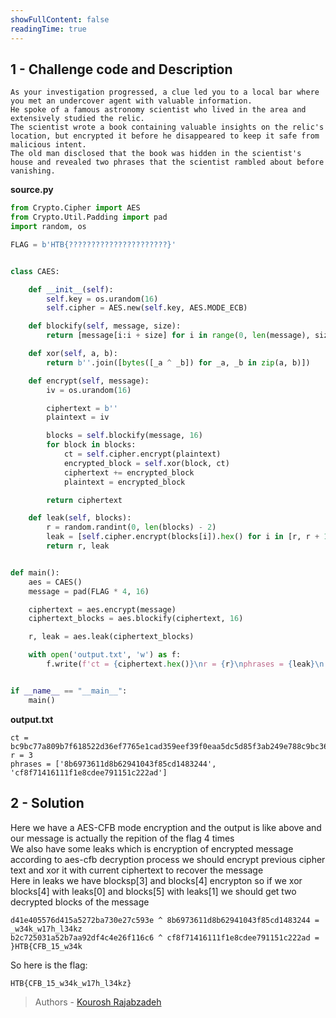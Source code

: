 ```yaml
---
showFullContent: false
readingTime: true
---
```


## 1 - Challenge code and Description

```
As your investigation progressed, a clue led you to a local bar where you met an undercover agent with valuable information.
He spoke of a famous astronomy scientist who lived in the area and extensively studied the relic.
The scientist wrote a book containing valuable insights on the relic's location, but encrypted it before he disappeared to keep it safe from malicious intent.
The old man disclosed that the book was hidden in the scientist's house and revealed two phrases that the scientist rambled about before vanishing.
```

**source.py**
```py
from Crypto.Cipher import AES
from Crypto.Util.Padding import pad
import random, os

FLAG = b'HTB{??????????????????????}'


class CAES:

    def __init__(self):
        self.key = os.urandom(16)
        self.cipher = AES.new(self.key, AES.MODE_ECB)

    def blockify(self, message, size):
        return [message[i:i + size] for i in range(0, len(message), size)]

    def xor(self, a, b):
        return b''.join([bytes([_a ^ _b]) for _a, _b in zip(a, b)])

    def encrypt(self, message):
        iv = os.urandom(16)

        ciphertext = b''
        plaintext = iv

        blocks = self.blockify(message, 16)
        for block in blocks:
            ct = self.cipher.encrypt(plaintext)
            encrypted_block = self.xor(block, ct)
            ciphertext += encrypted_block
            plaintext = encrypted_block

        return ciphertext

    def leak(self, blocks):
        r = random.randint(0, len(blocks) - 2)
        leak = [self.cipher.encrypt(blocks[i]).hex() for i in [r, r + 1]]
        return r, leak


def main():
    aes = CAES()
    message = pad(FLAG * 4, 16)

    ciphertext = aes.encrypt(message)
    ciphertext_blocks = aes.blockify(ciphertext, 16)

    r, leak = aes.leak(ciphertext_blocks)

    with open('output.txt', 'w') as f:
        f.write(f'ct = {ciphertext.hex()}\nr = {r}\nphrases = {leak}\n')


if __name__ == "__main__":
    main()
```

**output.txt**
```
ct = bc9bc77a809b7f618522d36ef7765e1cad359eef39f0eaa5dc5d85f3ab249e788c9bc36e11d72eee281d1a645027bd96a363c0e24efc6b5caa552b2df4979a5ad41e405576d415a5272ba730e27c593eb2c725031a52b7aa92df4c4e26f116c631630b5d23f11775804a688e5e4d5624
r = 3
phrases = ['8b6973611d8b62941043f85cd1483244', 'cf8f71416111f1e8cdee791151c222ad']
```

## 2 - Solution

Here we have a AES-CFB mode encryption and the output is like above and our message is actually the repition of the flag 4 times\
We also have some leaks which is encryption of encrypted message according to aes-cfb decryption process we should encrypt previous cipher text and xor it with current ciphertext to recover the message\
Here in leaks we have blocksp[3] and blocks[4] encrypton so if we xor blocks[4] with leaks[0] and blocks[5] with leaks[1] we should get two decrypted blocks of the message

```
d41e405576d415a5272ba730e27c593e ^ 8b6973611d8b62941043f85cd1483244 = _w34k_w17h_l34kz
b2c725031a52b7aa92df4c4e26f116c6 ^ cf8f71416111f1e8cdee791151c222ad = }HTB{CFB_15_w34k
```

So here is the flag:
```
HTB{CFB_15_w34k_w17h_l34kz}
```

> Authors - [Kourosh Rajabzadeh](https://github.com/KooroshRZ)